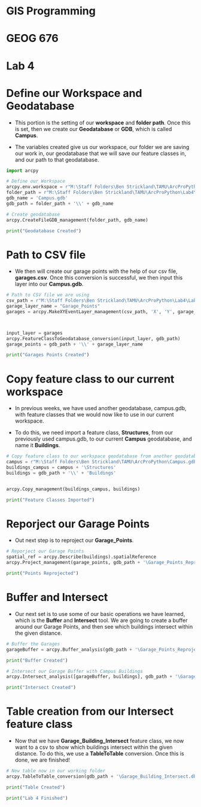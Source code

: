 # GIS Programming 
# GEOG 676
# Lab 4


# Define our Workspace and Geodatabase

- This portion is the setting of our **workspace** and **folder path**. Once this is set, 
then we create our **Geodatabase** or **GDB**, which is called **Campus**.

- The variables created give us our workspace, our folder we are saving our work in, 
our geodatabase that we will save our feature classes in, and our path to that geodatabase.

```python
import arcpy

# Define our Workspace
arcpy.env.workspace = r"M:\Staff Folders\Ben Strickland\TAMU\ArcProPython\Lab4"
folder_path = r"M:\Staff Folders\Ben Strickland\TAMU\ArcProPython\Lab4\Lab4_FunWithArcPy"
gdb_name = 'Campus.gdb'
gdb_path = folder_path + '\\' + gdb_name

# Create geodatabase
arcpy.CreateFileGDB_management(folder_path, gdb_name)

print("Geodatabase Created")
```

# Path to CSV file

- We then will create our garage points with the help of our csv file, **garages.csv**.
Once this conversion is successful, we then input this layer into our **Campus.gdb**.


```python
# Path to CSV file we are using
csv_path = r"M:\Staff Folders\Ben Strickland\TAMU\ArcProPython\Lab4\Lab4_FunWithArcPy\garages.csv"
garage_layer_name = "Garage_Points"
garages = arcpy.MakeXYEventLayer_management(csv_path, 'X', 'Y', garage_layer_name)



input_layer = garages
arcpy.FeatureClassToGeodatabase_conversion(input_layer, gdb_path)
garage_points = gdb_path + '\\' + garage_layer_name

print("Garages Points Created")
```

# Copy feature class to our current workspace

- In previous weeks, we have used another geodatabase, campus.gdb, with feature classes that we would now like to use in our current workspace. 

- To do this, we need import a feature class, **Structures**, from our previously used campus.gdb, to our current **Campus** geodatabase, and name it **Buildings**.

```python
# Copy feature class to our workspace geodatabase from another geodatabase
campus = r"M:\Staff Folders\Ben Strickland\TAMU\ArcProPython\Campus.gdb"
buildings_campus = campus + '\Structures'
buildings = gdb_path + '\\' + 'Buildings'


arcpy.Copy_management(buildings_campus, buildings)

print("Feature Classes Imported")
```

# Reporject our Garage Points

- Out next step is to reproject our **Garage_Points**.

```python
# Reporject our Garage Points
spatial_ref = arcpy.Describe(buildings).spatialReference
arcpy.Project_management(garage_points, gdb_path + '\Garage_Points_Reprojected', spatial_ref)

print("Points Reprojected")
```

# Buffer and Intersect

- Our next set is to use some of our basic operations we have learned, which is the **Buffer** and **Intersect** tool. We are going to create a buffer around our Garage Points, and then see which buildings intersect within the given distance.


```python
# Buffer the Garages
garageBuffer = arcpy.Buffer_analysis(gdb_path + '\Garage_Points_Reprojected', gdb_path + '\Garage_Points_Buffer', 150)

print("Buffer Created")

# Intersect our Garage Buffer with Campus Buildings
arcpy.Intersect_analysis([garageBuffer, buildings], gdb_path + '\Garage_Building_Intersect', 'ALL')

print("Intersect Created")
```

# Table creation from our Intersect feature class

- Now that we have **Garage_Building_Intersect** feature class, we now want to a csv to show which buildings intersect within the given distance. To do this, we use a **TableToTable** conversion. Once this is done, we are finished!

```python
# New table now in our working folder
arcpy.TableToTable_conversion(gdb_path + '\Garage_Building_Intersect.dbf', folder_path, 'BuildingsCloseBy.csv')

print("Table Created")

print("Lab 4 Finished")
```



